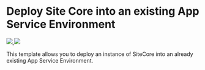 
# Deploy Site Core into an existing App Service Environment

<a href="https://portal.azure.com/#create/Microsoft.Template/uri/https%3A%2F%2Fraw.githubusercontent.com%2Fswgriffith%2FARMTemplates%2Fmaster%2Fsitecore-ase%2Fazuredeploy.json" target="_blank">
    <img src="http://azuredeploy.net/deploybutton.png"/>
</a>
<a href="https://portal.azure.com/#create/Microsoft.Template/uri/https%3A%2F%2Fraw.githubusercontent.com%2Fswgriffith%2FARMTemplates%2Fmaster%2Fsitecore-ase%2Fazuredeploy.json" target="_blank">
    <img src="http://armviz.io/visualizebutton.png"/>
</a>

This template allows you to deploy an instance of SiteCore into an already existing App Service Environment.